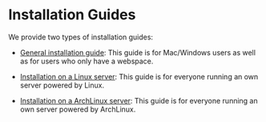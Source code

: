 # Installation Guides

We provide two types of installation guides:

* [General installation guide](installation_general.md): This guide is for Mac/Windows users as well as for users who only have a webspace.

* [Installation on a Linux server](installation_linux.md): This guide is for everyone running an own server powered by Linux. 

* [Installation on a ArchLinux server](installation_arch.md): This guide is for everyone running an own server powered by ArchLinux. 
